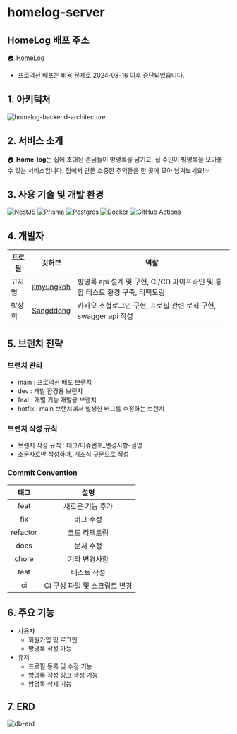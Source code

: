 # homelog-server

## HomeLog 배포 주소

[🏠 HomeLog](https://dev.homelog.online/)

- 프로덕션 배포는 비용 문제로 2024-08-16 이후 중단되었습니다.

## 1. 아키텍처

![homelog-backend-architecture](https://github.com/user-attachments/assets/0693db1f-3095-44d7-b856-e4c21daa1346)

## 2. 서비스 소개

🏠 **Home-log**는 집에 초대된 손님들이 방명록을 남기고, 집 주인이 방명록을 모아볼 수 있는 서비스입니다.
집에서 만든 소중한 추억들을 한 곳에 모아 남겨보세요!✨

## 3. 사용 기술 및 개발 환경

![NestJS](https://img.shields.io/badge/nestjs-%23E0234E.svg?style=for-the-badge&logo=nestjs&logoColor=white) ![Prisma](https://img.shields.io/badge/Prisma-3982CE?style=for-the-badge&logo=Prisma&logoColor=white)
![Postgres](https://img.shields.io/badge/postgres-%23316192.svg?style=for-the-badge&logo=postgresql&logoColor=white)
![Docker](https://img.shields.io/badge/docker-%230db7ed.svg?style=for-the-badge&logo=docker&logoColor=white)
![GitHub Actions](https://img.shields.io/badge/github%20actions-%232671E5.svg?style=for-the-badge&logo=githubactions&logoColor=white)

## 4. 개발자

| 프로필 | 깃허브                                      | 역할                                                                         |
| ------ | ------------------------------------------- | ---------------------------------------------------------------------------- |
| 고지명 | [jimyungkoh](https://github.com/jimyungkoh) | 방명록 api 설계 및 구현, CI/CD 파이프라인 및 통합 테스트 환경 구축, 리팩토링 |
| 박상희 | [Sangddong](https://github.com/Sangddong)   | 카카오 소셜로그인 구현, 프로필 관련 로직 구현, swagger api 작성              |

## 5. 브랜치 전략

### 브랜치 관리

- main : 프로덕션 배포 브랜치
- dev : 개발 환경용 브랜치
- feat : 개별 기능 개발용 브랜치
- hotfix : main 브랜치에서 발생한 버그를 수정하는 브랜치

### 브랜치 작성 규칙

- 브랜치 작성 규칙 : 태그/이슈번호\_변경사항-설명
- 소문자로만 작성하며, 개조식 구문으로 작성

### Commit Convention

|   태그   |             설명              |
| :------: | :---------------------------: |
|   feat   |       새로운 기능 추가        |
|   fix    |           버그 수정           |
| refactor |         코드 리팩토링         |
|   docs   |           문서 수정           |
|  chore   |         기타 변경사항         |
|   test   |          테스트 작성          |
|    ci    | CI 구성 파일 및 스크립트 변경 |

## 6. 주요 기능

- 사용자
  - 회원가입 및 로그인
  - 방명록 작성 가능
- 유저
  - 프로필 등록 및 수정 기능
  - 방명록 작성 링크 생성 기능
  - 방명록 삭제 기능

## 7. ERD

![db-erd](https://github.com/user-attachments/assets/dc7a3257-3550-4f5d-9769-d5ddd2ff1aca)
